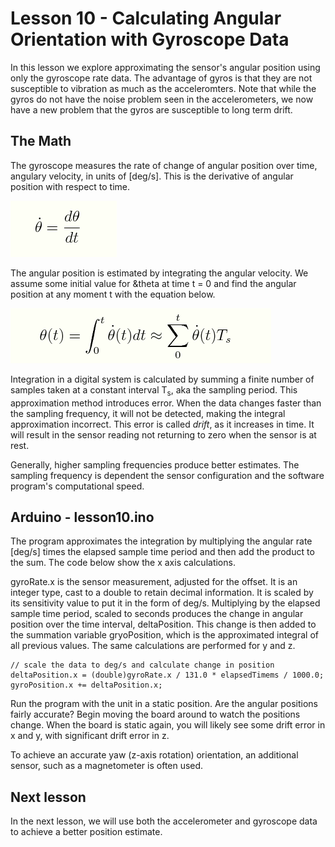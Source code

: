 # Lesson 10 - Calculating Angular Orientation with Gyroscope Data

In this lesson we explore approximating the sensor's angular position using only the gyroscope rate data. The advantage of gyros is that they are not susceptible to vibration as much as the acceleromters. Note that while the gyros do not have the noise problem seen in the accelerometers, we now have a new problem that the gyros are susceptible to long term drift. 


## The Math

The gyroscope measures the rate of change of angular position over time, angulary velocity, in units of [deg/s]. This is the derivative of angular position with respect to time.

![Derivative](./images/derivative.png "angular velocity derivative")


The angular position is estimated by integrating the angular velocity. We assume some initial value for &theta at time t = 0 and find the angular position at any moment t with the equation below.


![Integral](./images/integral.png "angular position integral")

Integration in a digital system is calculated by summing a finite number of samples taken at a constant interval T<sub>s</sub>, aka the sampling period. This approximation method introduces error. When the data changes faster than the sampling frequency, it will not be detected, making the integral approximation incorrect. This error is called *drift*, as it increases in time. It will result in the sensor reading not returning to zero when the sensor is at rest. 

Generally, higher sampling frequencies produce better estimates. The sampling frequency is dependent the sensor configuration and the software program's computational speed. 


## Arduino - lesson10.ino

The program approximates the integration by multiplying the angular rate [deg/s] times the elapsed sample time period and then add the product to the sum. The code below show the x axis calculations. 

gyroRate.x is the sensor measurement, adjusted for the offset. It is an integer type, cast to a double to retain decimal information. It is scaled by its sensitivity value to put it in the form of deg/s. Multiplying by the elapsed sample time period, scaled to seconds produces the change in angular position over the time interval, deltaPosition. This change is then added to the summation variable gryoPosition, which is the approximated integral of all previous values. The same calculations are performed for y and z.


```
// scale the data to deg/s and calculate change in position
deltaPosition.x = (double)gyroRate.x / 131.0 * elapsedTimems / 1000.0;
gyroPosition.x += deltaPosition.x;
```

Run the program with the unit in a static position. Are the angular positions fairly accurate? Begin moving the board around to watch the positions change. When the board is static again, you will likely see some drift error in x and y, with significant drift error in z.

To achieve an accurate yaw (z-axis rotation) orientation, an additional sensor, such as a magnetometer is often used. 



## Next lesson

In the next lesson, we will use both the accelerometer and gyroscope data to achieve a better position estimate. 
